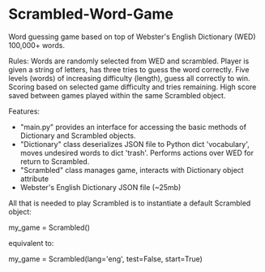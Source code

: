 # Scrambled-Word-Game
Word guessing game based on top of Webster's English Dictionary (WED) 100,000+ words.

Rules:
Words are randomly selected from WED and scrambled.
Player is given a string of letters, has three tries to guess the word correctly.
Five levels (words) of increasing difficulty (length), guess all correctly to win.
Scoring based on selected game difficulty and tries remaining.
High score saved between games played within the same Scrambled object.

Features:
  - "main.py" provides an interface for accessing the basic methods of Dictionary and Scrambled objects.
  - "Dictionary" class deserializes JSON file to Python dict 'vocabulary', moves undesired words to dict 'trash'. Performs actions over WED for return to Scrambled.
  - "Scrambled" class manages game, interacts with Dictionary object attribute
  - Webster's English Dictionary JSON file (~25mb)
  
All that is needed to play Scrambled is to instantiate a default Scrambled object:

my_game = Scrambled()

equivalent to:

my_game = Scrambled(lang='eng', test=False, start=True)
